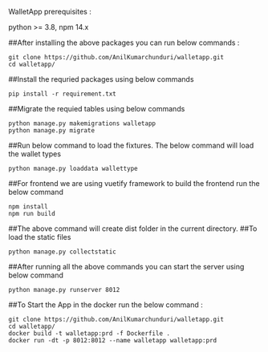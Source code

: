 WalletApp prerequisites :

python >= 3.8, npm 14.x

##After installing the above packages you can run below commands :
```
git clone https://github.com/AnilKumarchunduri/walletapp.git
cd walletapp/
```
##Install the requried packages using below commands
```
pip install -r requirement.txt
```
##Migrate the requied tables using below commands
```
python manage.py makemigrations walletapp
python manage.py migrate
```
##Run below command to load the fixtures. The below command will load the wallet types
```
python manage.py loaddata wallettype
```
##For frontend we are using vuetify framework to build the frontend run the below command
```
npm install
npm run build
```
##The above command will create dist folder in the current directory.
##To load the static files
```
python manage.py collectstatic
```
##After running all the above commands you can start the server using below command
```
python manage.py runserver 8012
```
##To Start the App in the docker run the below command :
```
git clone https://github.com/AnilKumarchunduri/walletapp.git
cd walletapp/
docker build -t walletapp:prd -f Dockerfile .
docker run -dt -p 8012:8012 --name walletapp walletapp:prd
```